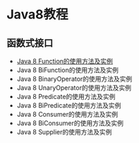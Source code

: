 # Java8教程

## 函数式接口
+ [Java 8 Function的使用方法及实例](functional-interface/function.md)
+ Java 8 BiFunction的使用方法及实例
+ Java 8 BinaryOperator的使用方法及实例
+ Java 8 UnaryOperator的使用方法及实例
+ Java 8 Predicate的使用方法及实例
+ Java 8 BiPredicate的使用方法及实例
+ Java 8 Consumer的使用方法及实例
+ Java 8 BiConsumer的使用方法及实例
+ Java 8 Supplier的使用方法及实例

